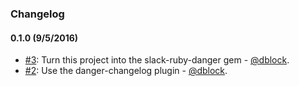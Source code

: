 ### Changelog

#### 0.1.0 (9/5/2016)

* [#3](https://github.com/slack-ruby/danger/pull/3): Turn this project into the slack-ruby-danger gem - [@dblock](https://github.com/dblock).
* [#2](https://github.com/slack-ruby/danger/pull/2): Use the danger-changelog plugin - [@dblock](https://github.com/dblock).
